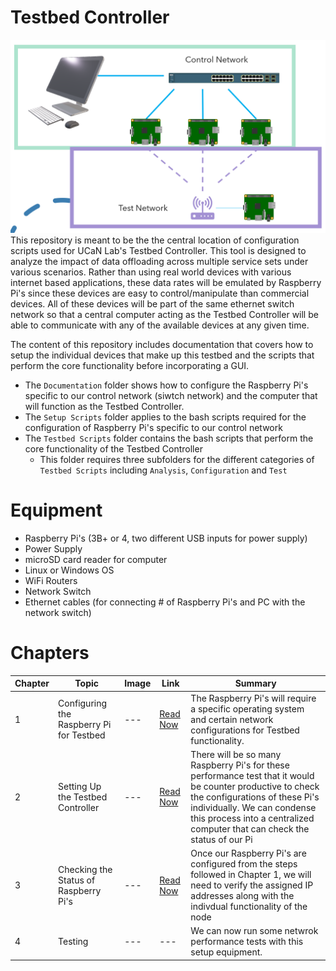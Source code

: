 # Testbed Controller
![GitHub Logo](/Images/tethered_architecture.png) 
This repository is meant to be the the central location of configuration scripts used for UCaN Lab's Testbed Controller. This tool is designed to analyze the impact of data offloading across multiple service sets under various scenarios. Rather than using real world devices with various internet based applications, these data rates will be emulated by Raspberry Pi's since these devices are easy to control/manipulate than commercial devices. All of these devices will be part of the same ethernet switch network so that a central computer acting as the Testbed Controller will be able to communicate with any of the available devices at any given time.

The content of this repository includes documentation that covers how to setup the individual devices that make up this testbed and the scripts that perform the core functionality before incorporating a GUI. 
* The `Documentation` folder shows how to configure the Raspberry Pi's specific to our control network (siwtch network) and the computer that will function as the Testbed Controller. 
* The `Setup Scripts` folder applies to the bash scripts required for the configuration of Raspberry Pi's specific to our control network 
* The `Testbed Scripts` folder contains the bash scripts that perform the core functionality of the Testbed Controller 
  * This folder requires three subfolders for the different categories of `Testbed Scripts` including `Analysis`, `Configuration` and `Test` 

# Equipment  
* Raspberry Pi's (3B+ or 4, two different USB inputs for power supply)
* Power Supply
* microSD card reader for computer
* Linux or  Windows OS 
* WiFi Routers 
* Network Switch 
* Ethernet cables (for connecting # of Raspberry Pi's and PC with the network switch)

# Chapters
| Chapter | Topic | Image | Link | Summary 
| --- | --- | --- | --- | --- |
| 1 | Configuring the Raspberry Pi for Testbed | --- | [Read Now](https://github.com/UCaNLabUMB/Testbed_Controller/blob/main/Documentation/Raspberry_Pi_Setup.md) | The Raspberry Pi's will require a specific operating system and certain network configurations for Testbed functionality. 
| 2 | Setting Up the Testbed Controller | --- |  [Read Now](https://github.com/UCaNLabUMB/Testbed_Controller/blob/main/Documentation/Testbed_Controller_Setup.md) | There will be so many Raspberry Pi's for these performance test that it would be counter productive to check the configurations of these Pi's individually. We can condense this process into a centralized computer that can check the status of our Pi 
| 3 | Checking the Status of Raspberry Pi's  | --- | [Read Now](https://github.com/UCaNLabUMB/Testbed_Controller/blob/main/Documentation/Testbed_Controller.md) | Once our Raspberry Pi's are configured from the steps followed in Chapter 1, we will need to verify the assigned IP addresses along with the indivdual functionality of the node 
| 4 | Testing  | --- | --- | We can now run some netwrok performance tests with this setup equipment. 
